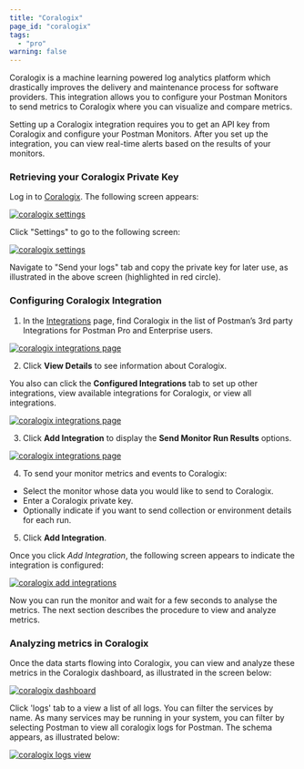 ```yaml
---
title: "Coralogix"
page_id: "coralogix"
tags: 
  - "pro"
warning: false
---
```


Coralogix is a machine learning powered log analytics platform which drastically improves the delivery and maintenance process for software providers. This integration allows you to configure your Postman Monitors to send metrics to Coralogix where you can visualize and compare metrics.

Setting up a Coralogix integration requires you to get an API key from Coralogix and configure your Postman Monitors. After you set up the integration, you can view real-time alerts based on the results of your monitors.

### Retrieving your Coralogix Private Key

Log in to [Coralogix](https://dashboard.coralogix.com/#/login). The following screen appears:

[![coralogix settings](https://s3.amazonaws.com/postman-static-getpostman-com/postman-docs/Coralogix_Settings.png)](https://s3.amazonaws.com/postman-static-getpostman-com/postman-docs/Coralogix_Settings.png)

Click "Settings" to go to the following screen:

[![coralogix settings](https://s3.amazonaws.com/postman-static-getpostman-com/postman-docs/Coralogix_Pvtkey1.png)](https://s3.amazonaws.com/postman-static-getpostman-com/postman-docs/Coralogix_Pvtkey1.png)

Navigate to "Send your logs" tab and copy the private key for later use, as illustrated in the above screen (highlighted in red circle).

### Configuring Coralogix Integration

1. In the [Integrations]({{site.pm.gs}}/dashboard/integrations) page, find Coralogix in the list of Postman’s 3rd party Integrations for Postman Pro and Enterprise users.

[![coralogix integrations page](https://s3.amazonaws.com/postman-static-getpostman-com/postman-docs/coralogix_viewdetails.png)](https://s3.amazonaws.com/postman-static-getpostman-com/postman-docs/coralogix_viewdetails.png)

<ol start="2">
  <li>
Click <b>View Details</b> to see information about Coralogix.</li>
</ol>

You also can click the **Configured Integrations** tab to set up other integrations, view available integrations for Coralogix, or view all integrations.

[![coralogix integrations page](https://s3.amazonaws.com/postman-static-getpostman-com/postman-docs/coralogix_viewdetails2.png)](https://s3.amazonaws.com/postman-static-getpostman-com/postman-docs/coralogix_viewdetails2.png)

<ol start="3">
  <li>
Click <b>Add Integration</b> to display the <b>Send Monitor Run Results</b> options.</li>
</ol>

[![coralogix integrations page](https://s3.amazonaws.com/postman-static-getpostman-com/postman-docs/coralogix_viewdetails3.png)](https://s3.amazonaws.com/postman-static-getpostman-com/postman-docs/coralogix_viewdetails3.png)

<ol start="4">
  <li>
To send your monitor metrics and events to Coralogix:</li>
</ol>

* Select the monitor whose data you would like to send to Coralogix.
* Enter a Coralogix private key.
* Optionally indicate if you want to send collection or environment details for each run.

<ol start="5">
  <li>
Click <b>Add Integration</b>.</li>
</ol>

Once you click *Add Integration*, the following screen appears to indicate the integration is configured:

[![coralogix add integrations](https://s3.amazonaws.com/postman-static-getpostman-com/postman-docs/coralogix_addintegration1.png)](https://s3.amazonaws.com/postman-static-getpostman-com/postman-docs/coralogix_addintegration1.png)

Now you can run the monitor and wait for a few seconds to analyse the metrics. The next section describes the procedure to view and analyze metrics. 

### Analyzing metrics in Coralogix

Once the data starts flowing into Coralogix, you can view and analyze these metrics in the Coralogix dashboard, as illustrated in the screen below:

[![coralogix dashboard](https://s3.amazonaws.com/postman-static-getpostman-com/postman-docs/coralogix_dashboard1.png)](https://s3.amazonaws.com/postman-static-getpostman-com/postman-docs/coralogix_dashboard1.png)


Click 'logs' tab to a view a list of all logs. You can filter the services by name. As many services may be running in your system, you can filter by selecting Postman to view all coralogix logs for Postman. The schema appears, as illustrated below:


[![coralogix logs view](https://s3.amazonaws.com/postman-static-getpostman-com/postman-docs/coralogix_schema1.png)](https://s3.amazonaws.com/postman-static-getpostman-com/postman-docs/coralogix_schema1.png)




